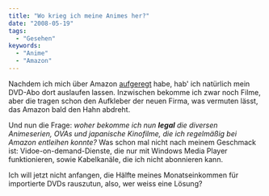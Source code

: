 ```yaml
---
title: "Wo krieg ich meine Animes her?"
date: "2008-05-19"
tags:
  - "Gesehen"
keywords:
  - "Anime"
  - "Amazon"
---
```


Nachdem ich mich über Amazon [aufgeregt](/codecandies/2008/04/26/amazon-regt-mich-auf/) habe, hab' ich natürlich mein DVD-Abo dort auslaufen lassen. Inzwischen bekomme ich zwar noch Filme, aber die tragen schon den Aufkleber der neuen Firma, was vermuten lässt, das Amazon bald den Hahn abdreht.

Und nun die Frage: _woher bekomme ich nun **legal** die diversen Animeserien, OVAs und japanische Kinofilme, die ich regelmäßig bei Amazon entleihen konnte?_ Was schon mal nicht nach meinem Geschmack ist: Vidoe-on-demand-Dienste, die nur mit Windows Media Player funktionieren, sowie Kabelkanäle, die ich nicht abonnieren kann.

Ich will jetzt nicht anfangen, die Hälfte meines Monatseinkommen für importierte DVDs rauszutun, also, wer weiss eine Lösung?
